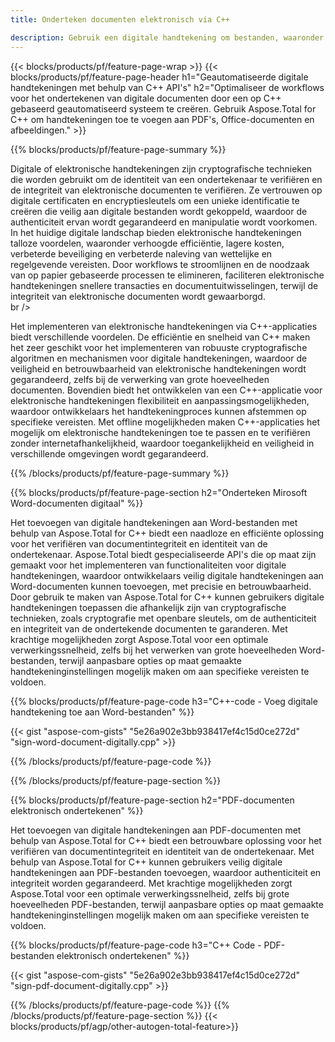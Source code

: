```yaml
---
title: Onderteken documenten elektronisch via C++ 

description: Gebruik een digitale handtekening om bestanden, waaronder Microsoft Word, Excel, PowerPoint, PDF en Afbeeldingen, te ondertekenen via uw C++-applicatie. Voeg online een e-handtekening toe via de app.
---
```


{{< blocks/products/pf/feature-page-wrap >}}
{{< blocks/products/pf/feature-page-header h1="Geautomatiseerde digitale handtekeningen met behulp van C++ API's" h2="Optimaliseer de workflows voor het ondertekenen van digitale documenten door een op C++ gebaseerd geautomatiseerd systeem te creëren. Gebruik Aspose.Total for C++ om handtekeningen toe te voegen aan PDF's, Office-documenten en afbeeldingen." >}}

{{% blocks/products/pf/feature-page-summary %}}

Digitale of elektronische handtekeningen zijn cryptografische technieken die worden gebruikt om de identiteit van een ondertekenaar te verifiëren en de integriteit van elektronische documenten te verifiëren. Ze vertrouwen op digitale certificaten en encryptiesleutels om een unieke identificatie te creëren die veilig aan digitale bestanden wordt gekoppeld, waardoor de authenticiteit ervan wordt gegarandeerd en manipulatie wordt voorkomen. In het huidige digitale landschap bieden elektronische handtekeningen talloze voordelen, waaronder verhoogde efficiëntie, lagere kosten, verbeterde beveiliging en verbeterde naleving van wettelijke en regelgevende vereisten. Door workflows te stroomlijnen en de noodzaak van op papier gebaseerde processen te elimineren, faciliteren elektronische handtekeningen snellere transacties en documentuitwisselingen, terwijl de integriteit van elektronische documenten wordt gewaarborgd. <br /> br />

Het implementeren van elektronische handtekeningen via C++-applicaties biedt verschillende voordelen. De efficiëntie en snelheid van C++ maken het zeer geschikt voor het implementeren van robuuste cryptografische algoritmen en mechanismen voor digitale handtekeningen, waardoor de veiligheid en betrouwbaarheid van elektronische handtekeningen wordt gegarandeerd, zelfs bij de verwerking van grote hoeveelheden documenten. Bovendien biedt het ontwikkelen van een C++-applicatie voor elektronische handtekeningen flexibiliteit en aanpassingsmogelijkheden, waardoor ontwikkelaars het handtekeningproces kunnen afstemmen op specifieke vereisten. Met offline mogelijkheden maken C++-applicaties het mogelijk om elektronische handtekeningen toe te passen en te verifiëren zonder internetafhankelijkheid, waardoor toegankelijkheid en veiligheid in verschillende omgevingen wordt gegarandeerd. 

{{% /blocks/products/pf/feature-page-summary  %}}

{{% blocks/products/pf/feature-page-section  h2="Onderteken Mirosoft Word-documenten digitaal" %}}

Het toevoegen van digitale handtekeningen aan Word-bestanden met behulp van Aspose.Total for C++ biedt een naadloze en efficiënte oplossing voor het verifiëren van documentintegriteit en identiteit van de ondertekenaar. Aspose.Total biedt gespecialiseerde API's die op maat zijn gemaakt voor het implementeren van functionaliteiten voor digitale handtekeningen, waardoor ontwikkelaars veilig digitale handtekeningen aan Word-documenten kunnen toevoegen, met precisie en betrouwbaarheid. Door gebruik te maken van Aspose.Total for C++ kunnen gebruikers digitale handtekeningen toepassen die afhankelijk zijn van cryptografische technieken, zoals cryptografie met openbare sleutels, om de authenticiteit en integriteit van de ondertekende documenten te garanderen. Met krachtige mogelijkheden zorgt Aspose.Total voor een optimale verwerkingssnelheid, zelfs bij het verwerken van grote hoeveelheden Word-bestanden, terwijl aanpasbare opties op maat gemaakte handtekeninginstellingen mogelijk maken om aan specifieke vereisten te voldoen. 

{{% blocks/products/pf/feature-page-code h3="C++-code - Voeg digitale handtekening toe aan Word-bestanden" %}}

{{< gist "aspose-com-gists" "5e26a902e3bb938417ef4c15d0ce272d" "sign-word-document-digitally.cpp" >}}

{{% /blocks/products/pf/feature-page-code  %}}

{{% /blocks/products/pf/feature-page-section %}}

{{% blocks/products/pf/feature-page-section  h2="PDF-documenten elektronisch ondertekenen" %}}

Het toevoegen van digitale handtekeningen aan PDF-documenten met behulp van Aspose.Total for C++ biedt een betrouwbare oplossing voor het verifiëren van documentintegriteit en identiteit van de ondertekenaar.  Met behulp van Aspose.Total for C++ kunnen gebruikers veilig digitale handtekeningen aan PDF-bestanden toevoegen, waardoor authenticiteit en integriteit worden gegarandeerd. Met krachtige mogelijkheden zorgt Aspose.Total voor een optimale verwerkingssnelheid, zelfs bij grote hoeveelheden PDF-bestanden, terwijl aanpasbare opties op maat gemaakte handtekeninginstellingen mogelijk maken om aan specifieke vereisten te voldoen.

{{% blocks/products/pf/feature-page-code h3="C++ Code - PDF-bestanden elektronisch ondertekenen" %}}

{{< gist "aspose-com-gists" "5e26a902e3bb938417ef4c15d0ce272d" "sign-pdf-document-digitally.cpp" >}}

{{% /blocks/products/pf/feature-page-code  %}}
{{% /blocks/products/pf/feature-page-section %}}
{{< blocks/products/pf/agp/other-autogen-total-feature>}}